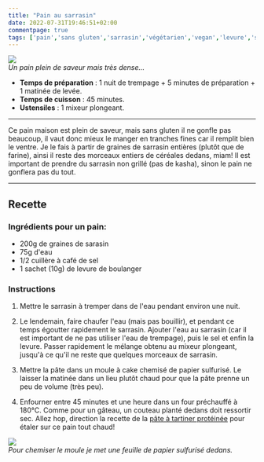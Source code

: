 ```yaml
---
title: "Pain au sarrasin"
date: 2022-07-31T19:46:51+02:00
commentpage: true
tags: ['pain','sans gluten','sarrasin','végétarien','vegan','levure','salé', 'recette']
---
```


![](/pictures/pain_2.jpg)<br>
*Un pain plein de saveur mais très dense...*

- **Temps de préparation** : 1 nuit de trempage + 5 minutes de préparation + 1 matinée de levée.
- **Temps de cuisson** : 45 minutes.
- **Ustensiles** : 1 mixeur plongeant.

---

Ce pain maison est plein de saveur, mais sans gluten il ne gonfle pas beaucoup, il vaut donc mieux le manger en tranches fines car il remplit bien le ventre. Je le fais à partir de graines de sarrasin entières (plutôt que de farine), ainsi il reste des morceaux entiers de céréales dedans, miam! Il est important de prendre du sarrasin non grillé (pas de kasha), sinon le pain ne gonflera pas du tout.

---

## Recette

### Ingrédients pour un pain:

- 200g de graines de sarasin
- 75g d'eau
- 1/2 cuillère à café de sel
- 1 sachet (10g) de levure de boulanger

### Instructions

1. Mettre le sarrasin à tremper dans de l'eau pendant environ une nuit.

2. Le lendemain, faire chaufer l'eau (mais pas bouillir), et pendant ce temps égoutter rapidement le sarrasin. Ajouter l'eau au sarrasin (car il est important de ne pas utiliser l'eau de trempage), puis le sel et enfin la levure. Passer rapidement le mélange obtenu au mixeur plongeant, jusqu'à ce qu'il ne reste que quelques morceaux de sarrasin.

3. Mettre la pâte dans un moule à cake chemisé de papier sulfurisé. Le laisser la matinée dans un lieu plutôt chaud pour que la pâte prenne un peu de volume (très peu).

4. Enfourner entre 45 minutes et une heure dans un four préchauffé à 180°C. Comme pour un gâteau, un couteau planté dedans doit ressortir sec. Allez hop, direction la recette de la <a href="/recettes/pate_a_tartiner">pâte à tartiner protéinée</a> pour étaler sur ce pain tout chaud!

![](/pictures/pain_6.jpg)<br>
*Pour chemiser le moule je met une feuille de papier sulfurisé dedans.*





